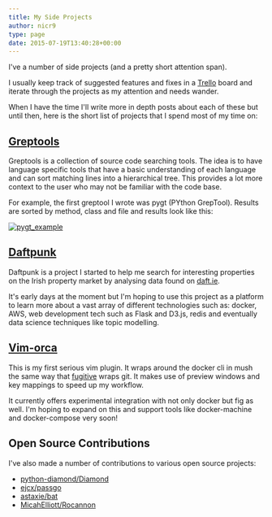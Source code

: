 ```yaml
---
title: My Side Projects
author: nicr9
type: page
date: 2015-07-19T13:40:28+00:00
---
```


I've a number of side projects (and a pretty short attention span).

I usually keep track of suggested features and fixes in a [Trello][1] board and iterate through the projects as my attention and needs wander.

When I have the time I'll write more in depth posts about each of these but until then, here is the short list of projects that I spend most of my time on:

## **[Greptools][2]**

Greptools is a collection of source code searching tools. The idea is to have language specific tools that have a basic understanding of each language and can sort matching lines into a hierarchical tree. This provides a lot more context to the user who may not be familiar with the code base.

For example, the first greptool I wrote was pygt (PYthon GrepTool). Results are sorted by method, class and file and results look like this:

[<img class="alignnone size-medium wp-image-41" src="/wp-content/uploads/2015/07/pygt_example.png?w=300" alt="pygt_example" width="300" height="158" srcset="/wp-content/uploads/2015/07/pygt_example.png 971w, /wp-content/uploads/2015/07/pygt_example-300x158.png 300w, /wp-content/uploads/2015/07/pygt_example-768x404.png 768w" sizes="(max-width: 300px) 100vw, 300px" />][3]

## **[Daftpunk][4]**

Daftpunk is a project I started to help me search for interesting properties on the Irish property market by analysing data found on [daft.ie][5].

It's early days at the moment but I'm hoping to use this project as a platform to learn more about a vast array of different technologies such as: docker, AWS, web development tech such as Flask and D3.js, redis and eventually data science techniques like topic modelling.

## **[Vim-orca][6]**

This is my first serious vim plugin. It wraps around the docker cli in mush the same way that [fugitive][7] wraps git. It makes use of preview windows and key mappings to speed up my workflow.

It currently offers experimental integration with not only docker but fig as well. I'm hoping to expand on this and support tools like docker-machine and docker-compose very soon!

## Open Source Contributions

I've also made a number of contributions to various open source projects:

  * [python-diamond/Diamond][8]
  * [ejcx/passgo][9]
  * [astaxie/bat][10]
  * [MicahElliott/Rocannon][11]

 [1]: http://trello.com
 [2]: https://github.com/nicr9/greptools
 [3]: /wp-content/uploads/2015/07/pygt_example.png
 [4]: https://github.com/nicr9/daftpunk
 [5]: http://daft.ie
 [6]: https://github.com/nicr9/vim-orca
 [7]: https://github.com/tpope/vim-fugitive
 [8]: https://github.com/python-diamond/Diamond
 [9]: https://github.com/ejcx/passgo
 [10]: https://github.com/astaxie/bat
 [11]: https://github.com/MicahElliott/Rocannon
